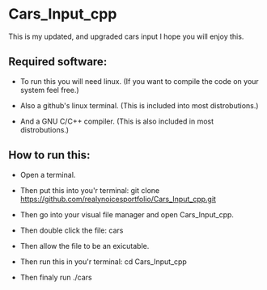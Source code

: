 # Cars_Input_cpp
This is my updated, and upgraded cars input I hope you will enjoy this.

Required software:
---------------------------------------------------------------------------------------------------------
- To run this you will need linux. (If you want to compile the code on your system feel free.)

- Also a github's linux terminal. (This is included into most distrobutions.)

- And a GNU C/C++ compiler. (This is also included in most distrobutions.)

How to run this:
---------------------------------------------------------------------------------------------------------
- Open a terminal.

- Then put this into you'r terminal: git clone https://github.com/realynoicesportfolio/Cars_Input_cpp.git

- Then go into your visual file manager and open Cars_Input_cpp.

- Then double click the file: cars

- Then allow the file to be an exicutable.

- Then run this in you'r terminal: cd Cars_Input_cpp

- Then finaly run ./cars
